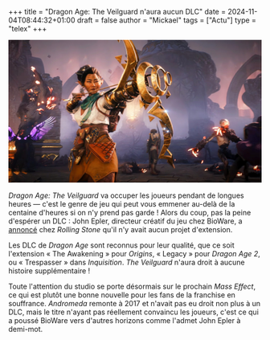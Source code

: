 +++
title = "Dragon Age: The Veilguard n'aura aucun DLC"
date = 2024-11-04T08:44:32+01:00
draft = false
author = "Mickael"
tags = ["Actu"]
type = "telex"
+++

![Dragon Age: The Veilguard](dragon-age-veilguard.jpg "") 

*Dragon Age: The Veilguard* va occuper les joueurs pendant de longues heures — c'est le genre de jeu qui peut vous emmener au-delà de la centaine d'heures si on n'y prend pas garde ! Alors du coup, pas la peine d'espérer un DLC : John Epler, directeur créatif du jeu chez BioWare, a [annoncé](https://www.rollingstone.com/culture/rs-gaming/dragon-age-the-veilguard-john-epler-interview-1235147001/) chez *Rolling Stone* qu'il n'y avait aucun projet d'extension. 

Les DLC de *Dragon Age* sont reconnus pour leur qualité, que ce soit l'extension « The Awakening » pour *Origins*, « Legacy » pour *Dragon Age 2*, ou « Trespasser » dans *Inquisition*. *The Veilguard* n'aura droit à aucune histoire supplémentaire !

Toute l'attention du studio se porte désormais sur le prochain *Mass Effect*, ce qui est plutôt une bonne nouvelle pour les fans de la franchise en souffrance. *Andromeda* remonte à 2017 et n'avait pas eu droit non plus à un DLC, mais le titre n'ayant pas réellement convaincu les joueurs, c'est ce qui a poussé BioWare vers d'autres horizons comme l'admet John Epler à demi-mot.